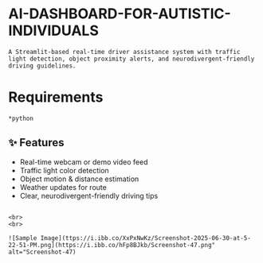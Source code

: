 # AI-DASHBOARD-FOR-AUTISTIC-INDIVIDUALS
```
A Streamlit-based real-time driver assistance system with traffic light detection, object proximity alerts, and neurodivergent-friendly driving guidelines.

```



# Requirements
```
*python
```


## ✨ Features  
* Real-time webcam or demo video feed  
* Traffic light color detection  
* Object motion & distance estimation  
* Weather updates for route  
* Clear, neurodivergent-friendly driving tips 
```

<br>
<br>

![Sample Image](ttps://i.ibb.co/XxPxNwKz/Screenshot-2025-06-30-at-5-22-51-PM.png](https://i.ibb.co/hFp8BJkb/Screenshot-47.png" alt="Screenshot-47)
